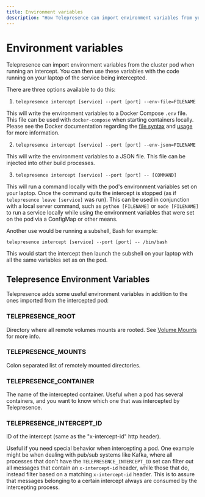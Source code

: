 ```yaml
---
title: Environment variables
description: "How Telepresence can import environment variables from your Kubernetes cluster to use with code running on your laptop."
---
```


# Environment variables

Telepresence can import environment variables from the cluster pod when running an intercept.
You can then use these variables with the code running on your laptop of the service being intercepted.

There are three options available to do this:

1. `telepresence intercept [service] --port [port] --env-file=FILENAME`

  This will write the environment variables to a Docker Compose `.env` file. This file can be used with `docker-compose` when starting containers locally. Please see the Docker documentation regarding the [file syntax](https://docs.docker.com/compose/env-file/) and [usage](https://docs.docker.com/compose/environment-variables/) for more information.

2. `telepresence intercept [service] --port [port] --env-json=FILENAME`

  This will write the environment variables to a JSON file. This file can be injected into other build processes.

3. `telepresence intercept [service] --port [port] -- [COMMAND]`

  This will run a command locally with the pod's environment variables set on your laptop.  Once the command quits the intercept is stopped (as if `telepresence leave [service]` was run).  This can be used in conjunction with a local server command, such as `python [FILENAME]` or `node [FILENAME]` to run a service locally while using the environment variables that were set on the pod via a ConfigMap or other means.

  Another use would be running a subshell, Bash for example:

  `telepresence intercept [service] --port [port] -- /bin/bash`

  This would start the intercept then launch the subshell on your laptop with all the same variables set as on the pod.

## Telepresence Environment Variables

Telepresence adds some useful environment variables in addition to the ones imported from the intercepted pod:

### TELEPRESENCE_ROOT
Directory where all remote volumes mounts are rooted. See [Volume Mounts](volume.md) for more info.

### TELEPRESENCE_MOUNTS
Colon separated list of remotely mounted directories.

### TELEPRESENCE_CONTAINER
The name of the intercepted container. Useful when a pod has several containers, and you want to know which one that was intercepted by Telepresence.

### TELEPRESENCE_INTERCEPT_ID
ID of the intercept (same as the "x-intercept-id" http header).

Useful if you need special behavior when intercepting a pod. One example might be when dealing with pub/sub systems like Kafka, where all processes that don't have the `TELEPRESENCE_INTERCEPT_ID` set can filter out all messages that contain an `x-intercept-id` header, while those that do, instead filter based on a matching `x-intercept-id` header. This is to assure that messages belonging to a certain intercept always are consumed by the intercepting process.
